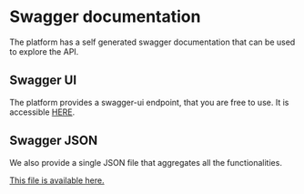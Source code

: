 # Swagger documentation
The platform has a self generated swagger documentation that can be used to explore the API.

## Swagger UI
The platform provides a swagger-ui endpoint, that you are free to use. It is accessible [HERE](https://api1.hazizz.hu:9000/swagger-ui.html).

## Swagger JSON
We also provide a single JSON file that aggregates all the functionalities.

[This file is available here.](../assets/hazizz-platform.api.json)